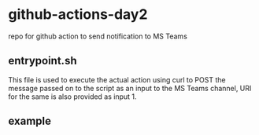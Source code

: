 # github-actions-day2
repo for github action to send notification to MS Teams

## entrypoint.sh
This file is used to execute the actual action using curl to POST the message passed on to the script as an input to the MS Teams channel, URI for the same is also provided as input 1.

## example
